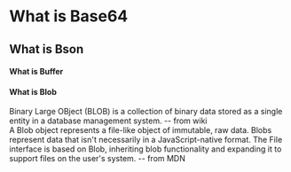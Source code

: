 # What is Base64
## What is Bson
#### What is Buffer
#### What is Blob
Binary Large OBject (BLOB) is a collection of binary data stored as a single entity in a database management system. -- from wiki  
A Blob object represents a file-like object of immutable, raw data. Blobs represent data that isn't necessarily in a JavaScript-native format. The File interface is based on Blob, inheriting blob functionality and expanding it to support files on the user's system. -- from MDN
